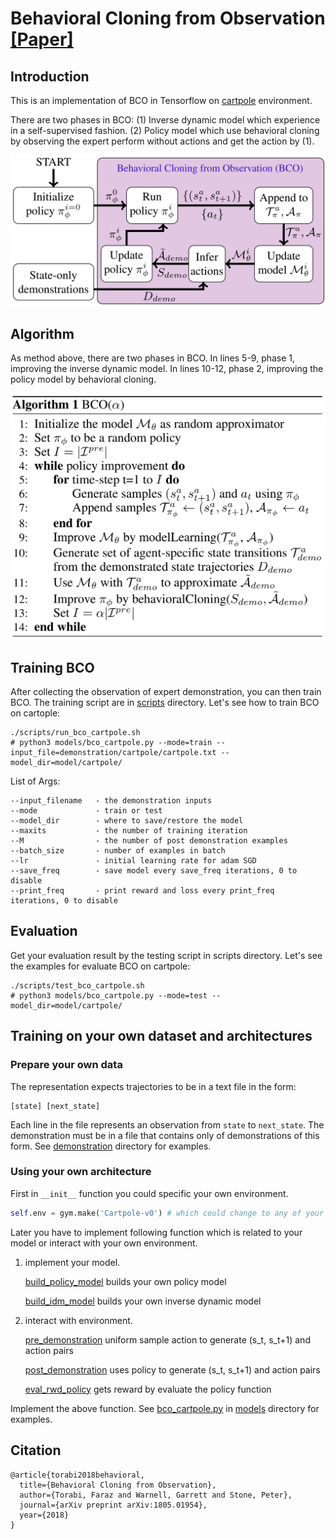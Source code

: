 # Behavioral Cloning from Observation [[Paper]](https://arxiv.org/abs/1805.01954)

## Introduction

This is an implementation of BCO in Tensorflow on [cartpole](https://gym.openai.com/envs/CartPole-v0/) environment.

There are two phases in BCO: (1) Inverse dynamic model which experience in a self-supervised fashion. (2) Policy model which use behavioral cloning by observing the expert perform without actions and get the action by (1).

![Overview](images/Overview.png)

## Algorithm

As method above, there are two phases in BCO. In lines 5-9, phase 1, improving the inverse dynamic model. In lines 10-12, phase 2, improving the policy model by behavioral cloning.

![algorithm](images/algorithm.png)

## Training BCO

After collecting the observation of expert demonstration, you can then train BCO. The training script are in [scripts](https://github.com/jerrylin1121/BCO/tree/master/scripts) directory. Let's see how to train BCO on cartople:

```shell
./scripts/run_bco_cartpole.sh
# python3 models/bco_cartpole.py --mode=train --input_file=demonstration/cartpole/cartpole.txt --model_dir=model/cartpole/
```

List of Args:

```
--input_filename   - the demonstration inputs
--mode             - train or test
--model_dir        - where to save/restore the model
--maxits           - the number of training iteration
--M                - the number of post demonstration examples
--batch_size       - number of examples in batch
--lr               - initial learning rate for adam SGD
--save_freq        - save model every save_freq iterations, 0 to disable
--print_freq       - print reward and loss every print_freq iterations, 0 to disable
```

## Evaluation

Get your evaluation result by the testing script in scripts directory. Let's see the examples for evaluate BCO on cartpole:

```shell
./scripts/test_bco_cartpole.sh
# python3 models/bco_cartpole.py --mode=test --model_dir=model/cartpole/
```

## Training on your own dataset and architectures

### Prepare your own data

The representation expects trajectories to be in a text file in the form:

```
[state] [next_state]
```

Each line in the file represents an observation from `state` to `next_state`. The demonstration must be in a file that contains only of demonstrations of this form. See [demonstration](https://github.com/jerrylin1121/BCO/tree/master/demonstration) directory for examples.

### Using your own architecture

First in `__init__` function you could specific your own environment.

```python
self.env = gym.make('Cartpole-v0') # which could change to any of your environment.
```

Later you have to implement following function which is related to your model or interact with your own environment.

1. implement your model.

   [build_policy_model](https://github.com/jerrylin1121/BCO/tree/master/models/bco.py#69) builds your own policy model

   [build_idm_model](https://github.com/jerrylin1121/BCO/tree/master/models/bco.py#73) builds your own inverse dynamic model

2. interact with environment.

   [pre_demonstration](https://github.com/jerrylin1121/BCO/tree/master/models/bco.py#90) uniform sample action to generate (s_t, s_t+1) and action pairs

   [post_demonstration](https://github.com/jerrylin1121/BCO/tree/master/models/bco.py#94) uses policy to generate (s_t, s_t+1) and action pairs

   [eval_rwd_policy](https://github.com/jerrylin1121/BCO/tree/master/models/bco.py#98) gets reward by evaluate the policy function

Implement the above function. See [bco_cartpole.py](https://github.com/jerrylin1121/BCO/tree/master/models/bco_cartpole.py) in [models](https://github.com/jerrylin1121/BCO/tree/master/models) directory for examples.

## Citation

```
@article{torabi2018behavioral,
  title={Behavioral Cloning from Observation},
  author={Torabi, Faraz and Warnell, Garrett and Stone, Peter},
  journal={arXiv preprint arXiv:1805.01954},
  year={2018}
}
```
